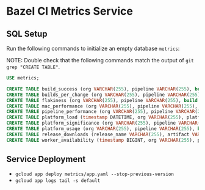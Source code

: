 # Bazel CI Metrics Service

## SQL Setup

Run the following commands to initialize an empty database `metrics`:

NOTE: Double check that the following commands match the output of `git grep "CREATE TABLE"`.

```sql
USE metrics;

CREATE TABLE build_success (org VARCHAR(255), pipeline VARCHAR(255), build INT, linux VARCHAR(255), macos VARCHAR(255), windows VARCHAR(255), rbe VARCHAR(255), PRIMARY KEY(org, pipeline, build));
CREATE TABLE builds_per_change (org VARCHAR(255), pipeline VARCHAR(255), changelist INT, builds INT, PRIMARY KEY(org, pipeline, changelist));
CREATE TABLE flakiness (org VARCHAR(255), pipeline VARCHAR(255), build INT, target VARCHAR(255), passed_count INT, failed_count INT, PRIMARY KEY(org, pipeline, build, target));
CREATE TABLE mac_performance (org VARCHAR(255), pipeline VARCHAR(255), build INT, wait_time_seconds FLOAT, run_time_seconds FLOAT, skipped BOOL, PRIMARY KEY(org, pipeline, build));
CREATE TABLE pipeline_performance (org VARCHAR(255), pipeline VARCHAR(255), build INT, job VARCHAR(255), creation_time DATETIME, wait_time_seconds FLOAT, run_time_seconds FLOAT, skipped_tasks VARCHAR(255), PRIMARY KEY(org, pipeline, build, job));
CREATE TABLE platform_load (timestamp DATETIME, org VARCHAR(255), platform VARCHAR(255), waiting_jobs INT, running_jobs INT, PRIMARY KEY(org, timestamp, platform));
CREATE TABLE platform_significance (org VARCHAR(255), pipeline VARCHAR(255), total_builds INT, passing_builds INT, canceled_builds INT, setup_failed INT, linux_failures INT, macos_failures INT, windows_failures INT, rbe_failures INT, multi_platform_failures INT, PRIMARY KEY(org, pipeline));
CREATE TABLE platform_usage (org VARCHAR(255), pipeline VARCHAR(255), build INT, platform VARCHAR(255), usage_seconds FLOAT, PRIMARY KEY(org, pipeline, build, platform));
CREATE TABLE release_downloads (release_name VARCHAR(255), artifact VARCHAR(255), downloads INT, PRIMARY KEY(release_name, artifact));
CREATE TABLE worker_availability (timestamp BIGINT, org VARCHAR(255), platform VARCHAR(255), idle_count INT, busy_count INT, PRIMARY KEY(timestamp, org, platform));
```

## Service Deployment

- `gcloud app deploy metrics/app.yaml --stop-previous-version`
- `gcloud app logs tail -s default`
